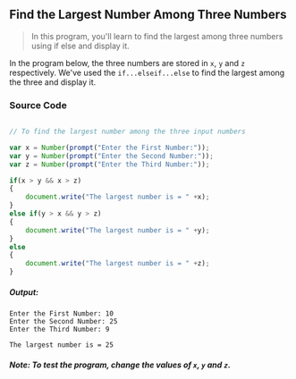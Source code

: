 ## Find the Largest Number Among Three Numbers

> In this program, you'll learn to find the largest among three numbers using if else and display it.

In the program below, the three numbers are stored in `x`, `y` and `z` respectively. We've used the `if...elseif...else` to find the largest among the three and display it.

### Source Code

```javascript

// To find the largest number among the three input numbers

var x = Number(prompt("Enter the First Number:"));
var y = Number(prompt("Enter the Second Number:"));
var z = Number(prompt("Enter the Third Number:"));

if(x > y && x > z)
{
    document.write("The largest number is = " +x);
}
else if(y > x && y > z)
{
    document.write("The largest number is = " +y);
}
else
{
    document.write("The largest number is = " +z);
}

```
##### Output:
   
	Enter the First Number: 10
    Enter the Second Number: 25
    Enter the Third Number: 9 

    The largest number is = 25


##### Note:  To test the program, change the values of `x`, `y` and  `z`.

